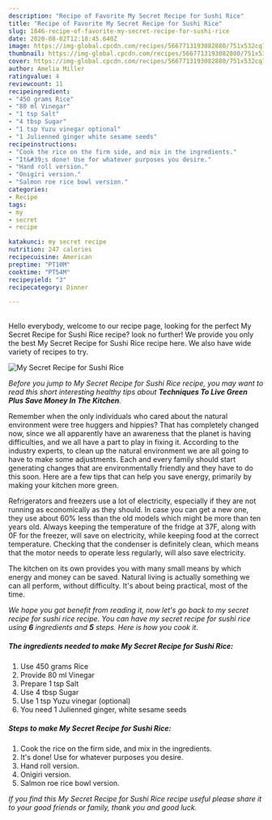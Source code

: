 ```yaml
---
description: "Recipe of Favorite My Secret Recipe for Sushi Rice"
title: "Recipe of Favorite My Secret Recipe for Sushi Rice"
slug: 1846-recipe-of-favorite-my-secret-recipe-for-sushi-rice
date: 2020-08-02T12:18:45.640Z
image: https://img-global.cpcdn.com/recipes/5667713193082880/751x532cq70/my-secret-recipe-for-sushi-rice-recipe-main-photo.jpg
thumbnail: https://img-global.cpcdn.com/recipes/5667713193082880/751x532cq70/my-secret-recipe-for-sushi-rice-recipe-main-photo.jpg
cover: https://img-global.cpcdn.com/recipes/5667713193082880/751x532cq70/my-secret-recipe-for-sushi-rice-recipe-main-photo.jpg
author: Amelia Miller
ratingvalue: 4
reviewcount: 11
recipeingredient:
- "450 grams Rice"
- "80 ml Vinegar"
- "1 tsp Salt"
- "4 tbsp Sugar"
- "1 tsp Yuzu vinegar optional"
- "1 Julienned ginger white sesame seeds"
recipeinstructions:
- "Cook the rice on the firm side, and mix in the ingredients."
- "It&#39;s done! Use for whatever purposes you desire."
- "Hand roll version."
- "Onigiri version."
- "Salmon roe rice bowl version."
categories:
- Recipe
tags:
- my
- secret
- recipe

katakunci: my secret recipe 
nutrition: 247 calories
recipecuisine: American
preptime: "PT10M"
cooktime: "PT54M"
recipeyield: "3"
recipecategory: Dinner

---
```

<br>
Hello everybody, welcome to our recipe page, looking for the perfect My Secret Recipe for Sushi Rice recipe? look no further! We provide you only the best My Secret Recipe for Sushi Rice recipe here. We also have wide variety of recipes to try.
<br>


![My Secret Recipe for Sushi Rice](https://img-global.cpcdn.com/recipes/5667713193082880/751x532cq70/my-secret-recipe-for-sushi-rice-recipe-main-photo.jpg)

<i>Before you jump to My Secret Recipe for Sushi Rice recipe, you may want to read this short interesting healthy tips about 
<strong>Techniques To Live Green Plus Save Money In The Kitchen</strong>.</i>
</br>

Remember when the only individuals who cared about the natural environment were tree huggers and hippies? That has completely changed now, since we all apparently have an awareness that the planet is having difficulties, and we all have a part to play in fixing it. According to the industry experts, to clean up the natural environment we are all going to have to make some adjustments. Each and every family should start generating changes that are environmentally friendly and they have to do this soon. Here are a few tips that can help you save energy, primarily by making your kitchen more green.

Refrigerators and freezers use a lot of electricity, especially if they are not running as economically as they should. In case you can get a new one, they use about 60% less than the old models which might be more than ten years old. Always keeping the temperature of the fridge at 37F, along with 0F for the freezer, will save on electricity, while keeping food at the correct temperature. Checking that the condenser is definitely clean, which means that the motor needs to operate less regularly, will also save electricity.

The kitchen on its own provides you with many small means by which energy and money can be saved. Natural living is actually something we can all perform, without difficulty. It's about being practical, most of the time.


<i>We hope you got benefit from reading it, now let's go back to my secret recipe for sushi rice recipe. You can have my secret recipe for sushi rice using <strong>6</strong> ingredients and <strong>5</strong> steps. Here is how you cook it.
</i>

##### The ingredients needed to make My Secret Recipe for Sushi Rice:

1. Use 450 grams Rice
1. Provide 80 ml Vinegar
1. Prepare 1 tsp Salt
1. Use 4 tbsp Sugar
1. Use 1 tsp Yuzu vinegar (optional)
1. You need 1 Julienned ginger, white sesame seeds


##### Steps to make My Secret Recipe for Sushi Rice:

1. Cook the rice on the firm side, and mix in the ingredients.
1. It&#39;s done! Use for whatever purposes you desire.
1. Hand roll version.
1. Onigiri version.
1. Salmon roe rice bowl version.


<i>If you find this My Secret Recipe for Sushi Rice recipe useful please share it to your good friends or family, thank you and good luck.</i>
